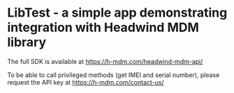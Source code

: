# LibTest - a simple app demonstrating integration with Headwind MDM library

The full SDK is available at https://h-mdm.com/headwind-mdm-api/

To be able to call privileged methods (get IMEI and serial number), please request the API key at https://h-mdm.com/contact-us/

